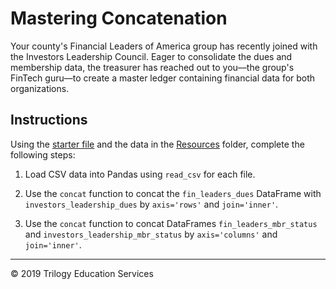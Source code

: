 # Mastering Concatenation

Your county's Financial Leaders of America group has recently joined with the Investors Leadership Council. Eager to consolidate the dues and membership data, the treasurer has reached out to you––the group's FinTech guru––to create a master ledger containing financial data for both organizations.

## Instructions

Using the [starter file](Unsolved/mastering_concatenation.ipynb) and the data in the [Resources](Resources) folder, complete the following steps:

1. Load CSV data into Pandas using `read_csv` for each file.

2. Use the `concat` function to concat the `fin_leaders_dues` DataFrame with `investors_leadership_dues` by `axis='rows'` and `join='inner'`.

3. Use the `concat` function to concat DataFrames `fin_leaders_mbr_status` and `investors_leadership_mbr_status` by `axis='columns'` and `join='inner'`.

- - -

© 2019 Trilogy Education Services
